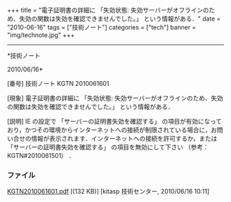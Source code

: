 ﻿+++
title = "電子証明書の詳細に 「失効状態: 失効サーバーがオフラインのため、失効の関数は失効を確認できませんでした。」 という情報がある．"
date = "2010-06-16"
tags = ["技術ノート"]
categories = ["tech"]
banner = "img/technote.jpg"
+++

-----------------------------------------------------------------------------------------------------------------------------

*技術ノート

2010/06/16*


[番号]
技術ノート KGTN 2010061601

[現象]
電子証明書の詳細に 「失効状態:
失効サーバーがオフラインのため、失効の関数は失効を確認できませんでした。」
という情報がある．

[説明]
IE の設定で 「サーバーの証明書失効を確認する」
の項目が有効になっており，かつその環境からインターネットへの接続が制限されている場合に，お問い合せの情報が表示されます．インターネットへの接続を許可するか，または
「サーバーの証明書失効を確認する」 の項目を無効にして下さい
（参考：KGTN#2010061501） ．


### ファイル

 
 


[KGTN2010061601.pdf](http://techreport.kitasp.net/attachments/download/197/KGTN2010061601.pdf)
 [(132 KB)] [kitasp 技術センター, 2010/06/16
10:11]


 


 

